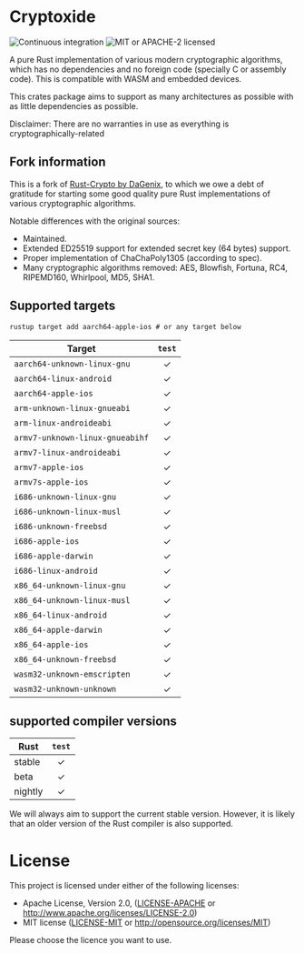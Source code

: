 # Cryptoxide

![Continuous integration](https://github.com/typed-io/cryptoxide/workflows/Continuous%20integration/badge.svg?branch=master)
![MIT or APACHE-2 licensed](https://img.shields.io/badge/licensed-MIT%20or%20APACHE--2-blue.svg)

A pure Rust implementation of various modern cryptographic algorithms, which has no dependencies
and no foreign code (specially C or assembly code). This is compatible with WASM and embedded devices.

This crates package aims to support as many architectures as possible with as
little dependencies as possible.

Disclaimer: There are no warranties in use as everything is cryptographically-related

## Fork information

This is a fork of [Rust-Crypto by DaGenix](https://github.com/DaGenix/rust-crypto), to
which we owe a debt of gratitude for starting some good quality pure Rust implementations
of various cryptographic algorithms.

Notable differences with the original sources:

* Maintained.
* Extended ED25519 support for extended secret key (64 bytes) support.
* Proper implementation of ChaChaPoly1305 (according to spec).
* Many cryptographic algorithms removed: AES, Blowfish, Fortuna, RC4, RIPEMD160, Whirlpool, MD5, SHA1.

## Supported targets

```
rustup target add aarch64-apple-ios # or any target below
```

| Target                          | `test` |
| ------------------------------- | :----: |
| `aarch64-unknown-linux-gnu`     |   ✓    |
| `aarch64-linux-android`         |   ✓    |
| `aarch64-apple-ios`             |   ✓    |
| `arm-unknown-linux-gnueabi`     |   ✓    |
| `arm-linux-androideabi`         |   ✓    |
| `armv7-unknown-linux-gnueabihf` |   ✓    |
| `armv7-linux-androideabi`       |   ✓    |
| `armv7-apple-ios`               |   ✓    |
| `armv7s-apple-ios`              |   ✓    |
| `i686-unknown-linux-gnu`        |   ✓    |
| `i686-unknown-linux-musl`       |   ✓    |
| `i686-unknown-freebsd`          |   ✓    |
| `i686-apple-ios`                |   ✓    |
| `i686-apple-darwin`             |   ✓    |
| `i686-linux-android`            |   ✓    |
| `x86_64-unknown-linux-gnu`      |   ✓    |
| `x86_64-unknown-linux-musl`     |   ✓    |
| `x86_64-linux-android`          |   ✓    |
| `x86_64-apple-darwin`           |   ✓    |
| `x86_64-apple-ios`              |   ✓    |
| `x86_64-unknown-freebsd`        |   ✓    |
| `wasm32-unknown-emscripten`     |   ✓    |
| `wasm32-unknown-unknown`        |   ✓    |

## supported compiler versions

| Rust    | `test` |
| ------- | :----: |
| stable  |   ✓    |
| beta    |   ✓    |
| nightly |   ✓    |

We will always aim to support the current stable version. However, it is
likely that an older version of the Rust compiler is also supported.

# License

This project is licensed under either of the following licenses:

 * Apache License, Version 2.0, ([LICENSE-APACHE](LICENSE-APACHE) or
   http://www.apache.org/licenses/LICENSE-2.0)
 * MIT license ([LICENSE-MIT](LICENSE-MIT) or
   http://opensource.org/licenses/MIT)

Please choose the licence you want to use.
